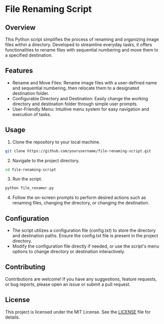 # File Renaming Script

## Overview

This Python script simplifies the process of renaming and organizing image files within a directory. Developed to streamline everyday tasks, it offers functionalities to rename files with sequential numbering and move them to a specified destination.

## Features

- Rename and Move Files: Rename image files with a user-defined name and sequential numbering, then relocate them to a designated destination folder.
- Configurable Directory and Destination: Easily change the working directory and destination folder through simple user prompts.
- User-Friendly Menu: Intuitive menu system for easy navigation and execution of tasks.

## Usage

1. Clone the repository to your local machine.
```bash
git clone https://github.com/yourusername/file-renaming-script.git
```

2. Navigate to the project directory.
```bash
cd file-renaming-script
```

3. Run the script.
```bash
python file_renamer.py
```

4. Follow the on-screen prompts to perform desired actions such as renaming files, changing the directory, or changing the destination.

## Configuration

- The script utilizes a configuration file (config.txt) to store the directory and destination paths. Ensure the config.txt file is present in the project directory.
- Modify the configuration file directly if needed, or use the script's menu options to change directory or destination interactively.

## Contributing
Contributions are welcome! If you have any suggestions, feature requests, or bug reports, please open an issue or submit a pull request.

## License
This project is licensed under the MIT License. See the [LICENSE](https://choosealicense.com/licenses/) file for details.
